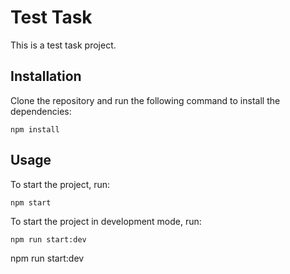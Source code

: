 # Test Task

This is a test task project.

## Installation

Clone the repository and run the following command to install the dependencies:

`npm install`

## Usage

To start the project, run:

`npm start`

To start the project in development mode, run:

`npm run start:dev`


npm run start:dev